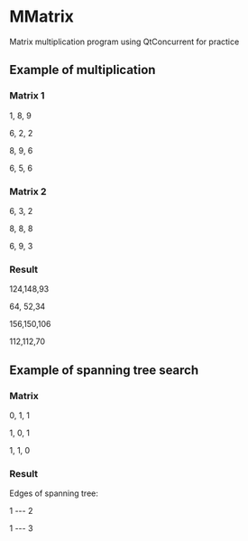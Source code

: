 # MMatrix
Matrix multiplication program using QtConcurrent for practiсe

## Example of multiplication

### Matrix 1 
1, 8, 9

6, 2, 2

8, 9, 6

6, 5, 6

### Matrix 2 
6, 3, 2

8, 8, 8

6, 9, 3

### Result
124,148,93 

 64, 52,34 
 
156,150,106 

112,112,70 

## Example of spanning tree search

### Matrix  
0, 1, 1

1, 0, 1

1, 1, 0

### Result
Edges of spanning tree:

1 --- 2

1 --- 3

